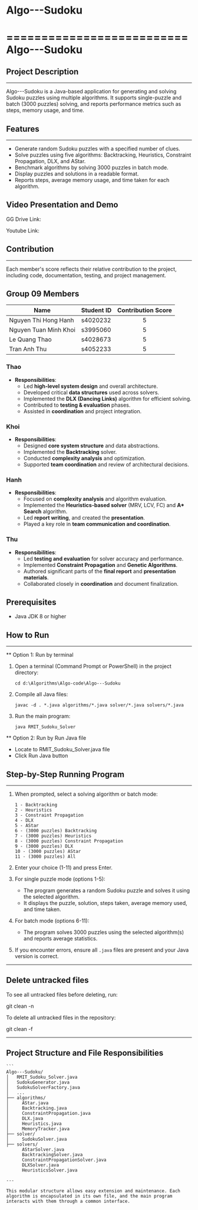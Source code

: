 # Algo---Sudoku

==========================
Algo---Sudoku
==========================

## Project Description
-------------------
Algo---Sudoku is a Java-based application for generating and solving Sudoku puzzles using multiple algorithms. It supports single-puzzle and batch (3000 puzzles) solving, and reports performance metrics such as steps, memory usage, and time.

## Features
--------
- Generate random Sudoku puzzles with a specified number of clues.
- Solve puzzles using five algorithms: Backtracking, Heuristics, Constraint Propagation, DLX, and AStar.
- Benchmark algorithms by solving 3000 puzzles in batch mode.
- Display puzzles and solutions in a readable format.
- Reports steps, average memory usage, and time taken for each algorithm.

## Video Presentation and Demo
GG Drive Link: 

Youtube Link: 

## Contribution 
-------------------
Each member's score reflects their relative contribution to the project, including code, documentation, testing, and project management.

## Group 09 Members

| Name                   | Student ID  | Contribution Score |
|------------------------|-------------|:-------------------:|
| Nguyen Thi Hong Hanh   | s4020232    | 5                   |
| Nguyen Tuan Minh Khoi  | s3995060    | 5                   |
| Le Quang Thao          | s4028673    | 5                   |
| Tran Anh Thu           | s4052233    | 5                   |


### Thao
- **Responsibilities**:
  - Led **high-level system design** and overall architecture.
  - Developed critical **data structures** used across solvers.
  - Implemented the **DLX (Dancing Links)** algorithm for efficient solving.
  - Contributed to **testing & evaluation** phases.
  - Assisted in **coordination** and project integration.

### Khoi
- **Responsibilities**:
  - Designed **core system structure** and data abstractions.
  - Implemented the **Backtracking** solver.
  - Conducted **complexity analysis** and optimization.
  - Supported **team coordination** and review of architectural decisions.

### Hanh
- **Responsibilities**:
  - Focused on **complexity analysis** and algorithm evaluation.
  - Implemented the **Heuristics-based solver** (MRV, LCV, FC) and **A\* Search** algorithm.
  - Led **report writing**, and created the **presentation**.
  - Played a key role in **team communication and coordination**.

### Thu
- **Responsibilities**:
  - Led **testing and evaluation** for solver accuracy and performance.
  - Implemented **Constraint Propagation** and **Genetic Algorithms**.
  - Authored significant parts of the **final report** and **presentation materials**.
  - Collaborated closely in **coordination** and document finalization.


Prerequisites
-------------
- Java JDK 8 or higher

## How to Run
----------
**  Option 1: Run by terminal
1. Open a terminal (Command Prompt or PowerShell) in the project directory:
   ```
   cd d:\Algorithms\Algo-code\Algo---Sudoku
   ```

2. Compile all Java files:
   ```
   javac -d . *.java algorithms/*.java solver/*.java solvers/*.java
   ```

3. Run the main program:
   ```
   java RMIT_Sudoku_Solver
   ```
**  Option 2: Run by Run Java file
- Locate to RMIT_Sudoku_Solver.java file
- Click Run Java button

## Step-by-Step Running Program
----------------------------
1. When prompted, select a solving algorithm or batch mode:
   ```
   1 - Backtracking
   2 - Heuristics
   3 - Constraint Propagation
   4 - DLX
   5 - AStar
   6 - (3000 puzzles) Backtracking
   7 - (3000 puzzles) Heuristics
   8 - (3000 puzzles) Constraint Propagation
   9 - (3000 puzzles) DLX
   10 - (3000 puzzles) AStar
   11 - (3000 puzzles) All
   ```
2. Enter your choice (1-11) and press Enter.

3. For single puzzle mode (options 1-5):
   - The program generates a random Sudoku puzzle and solves it using the selected algorithm.
   - It displays the puzzle, solution, steps taken, average memory used, and time taken.

4. For batch mode (options 6-11):
   - The program solves 3000 puzzles using the selected algorithm(s) and reports average statistics.

5. If you encounter errors, ensure all `.java` files are present and your Java version is correct.

--------------------------
## Delete untracked files
To see all untracked files before deleting, run:

git clean -n

To delete all untracked files in the repository:

git clean -f

--------------------------
## Project Structure and File Responsibilities
    
    ```
    Algo---Sudoku/
    │   RMIT_Sudoku_Solver.java
    │   SudokuGenerator.java
    │   SudokuSolverFactory.java
    │   ...
    ├── algorithms/
    │     AStar.java
    │     Backtracking.java
    │     ConstraintPropagation.java
    │     DLX.java
    │     Heuristics.java
    │     MemoryTracker.java
    ├── solver/
    │     SudokuSolver.java
    ├── solvers/
          AStarSolver.java
          BacktrackingSolver.java
          ConstraintPropagationSolver.java
          DLXSolver.java
          HeuristicsSolver.java
    
    ---
    
    This modular structure allows easy extension and maintenance. Each algorithm is encapsulated in its own file, and the main program interacts with them through a common interface.
```